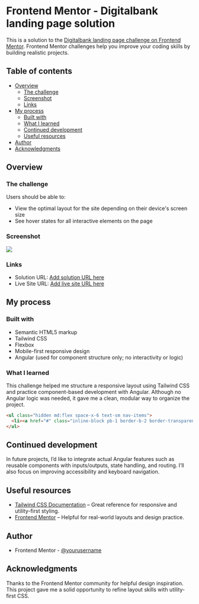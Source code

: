 # Frontend Mentor - Digitalbank landing page solution

This is a solution to the [Digitalbank landing page challenge on Frontend Mentor](https://www.frontendmentor.io/challenges/easybank-landing-page-WaUhkoDN). Frontend Mentor challenges help you improve your coding skills by building realistic projects.

## Table of contents

- [Overview](#overview)
  - [The challenge](#the-challenge)
  - [Screenshot](#screenshot)
  - [Links](#links)
- [My process](#my-process)
  - [Built with](#built-with)
  - [What I learned](#what-i-learned)
  - [Continued development](#continued-development)
  - [Useful resources](#useful-resources)
- [Author](#author)
- [Acknowledgments](#acknowledgments)

## Overview

### The challenge

Users should be able to:

- View the optimal layout for the site depending on their device's screen size
- See hover states for all interactive elements on the page

### Screenshot

![](./screenshot.jpg)

### Links

- Solution URL: [Add solution URL here](https://your-solution-url.com)
- Live Site URL: [Add live site URL here](https://your-live-site-url.com)

## My process

### Built with

- Semantic HTML5 markup
- Tailwind CSS
- Flexbox
- Mobile-first responsive design
- Angular (used for component structure only; no interactivity or logic)

### What I learned

This challenge helped me structure a responsive layout using Tailwind CSS and practice component-based development with Angular. Although no Angular logic was needed, it gave me a clean, modular way to organize the project.

```html
<ul class="hidden md:flex space-x-6 text-sm nav-items">
  <li><a href="#" class="inline-block pb-1 border-b-2 border-transparent hover:border-green-500 transition-colors duration-300">Home</a></li>
</ul>
```

## Continued development

In future projects, I’d like to integrate actual Angular features such as reusable components with inputs/outputs, state handling, and routing. I’ll also focus on improving accessibility and keyboard navigation.

## Useful resources

- [Tailwind CSS Documentation](https://tailwindcss.com/docs) – Great reference for responsive and utility-first styling.
- [Frontend Mentor](https://www.frontendmentor.io) – Helpful for real-world layouts and design practice.

## Author

- Frontend Mentor - [@yourusername](https://www.frontendmentor.io/profile/yourusername)

## Acknowledgments

Thanks to the Frontend Mentor community for helpful design inspiration. This project gave me a solid opportunity to refine layout skills with utility-first CSS.
